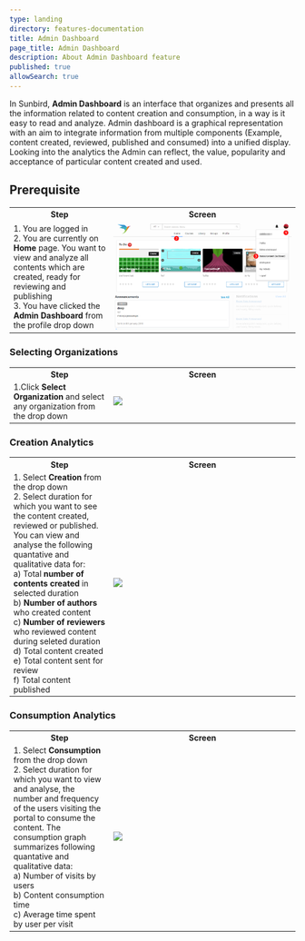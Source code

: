 ```yaml
---
type: landing
directory: features-documentation
title: Admin Dashboard
page_title: Admin Dashboard
description: About Admin Dashboard feature 
published: true
allowSearch: true
---
```

In Sunbird, **Admin Dashboard** is an interface that organizes and presents all the information related to content creation and consumption, in a way is it easy to read and analyze. Admin dashboard is a graphical representation with an aim to integrate information from multiple components (Example, content created, reviewed, published and consumed) into a unified display. Looking into the analytics the Admin can reflect, the value, popularity and acceptance of particular content created and used.  

## Prerequisite

<table>
  <tr>
    <th style="width:35%;">Step</th>
    <th style="width:65%;">Screen</th>
  </tr>
  <tr>
    <td>1. You are logged in <br>2. You are currently on <strong>Home</strong> page. You want to view and analyze all contents which are created, ready for reviewing  and publishing  <br>3. You have clicked the <b>Admin Dashboard</b> from the profile drop down 
      </td>
      <td><img src="pages/features-documentation/images/announcement/prerequisite.png"></td>
  </tr>
</table>
    
### Selecting Organizations 

<table>
  <tr>
    <th style="width:35%;">Step</th>
    <th style="width:65%;">Screen</th>
  </tr>
  <tr>
    <td>1.Click <b>Select Organization</b> and select any organization from the drop down</td>
     <td><img src="pages/features-documentation/images/announcement/selectorg.png"></td>
  </tr>
</table>
    
### Creation Analytics

<table>
  <tr>
    <th style="width:35%;">Step</th>
    <th style="width:65%;">Screen</th>
  </tr>
  <tr>
    <td>1. Select <b>Creation</b> from the drop down <br>2. Select duration for which you want to see the content created, reviewed or published. You can view and analyse the following quantative and qualitative data for: <br>a) Total <b>number of contents created</b> in selected duration <br>b) <b>Number of authors</b> who created content <br>c) <b>Number of reviewers</b> who reviewed content during seleted duration <br>d) Total content created <br>e) Total content sent for review <br>f) Total content published</td>
    <td><img src="pages/features-documentation/images/announcement/creationgraph.png"></td>
  </tr>
</table>

### Consumption Analytics

<table>
  <tr>
    <th style="width:35%;">Step</th>
    <th style="width:65%;">Screen</th>
  </tr>
  <tr>
    <td>1. Select <b>Consumption</b> from the drop down <br>2. Select duration for which you want to view and analyse, the number and frequency of the users visiting the portal to consume the content. The consumption graph summarizes following quantative and qualitative data: <br>a) Number of visits by users <br>b) Content consumption time <br>c) Average time spent by user per visit</td>
    <td><img src="pages/features-documentation/images/announcement/consumptiongraph.png"></td>
  </tr>
</table> 
      

